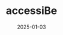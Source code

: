 ---  
layout: startup_page  
title: "accessiBe"  
id: "accessibe.com"  
permalink: "/accessibeaccessibe.com01032025/"  
website: "https://accessibe.com/"  
funding_round: "Venture Round"  
funding_amount: "$58.5M"  
investors: "K1"  
about: "accessiBe offers an AI-powered plugin designed to enhance website accessibility for users with screen readers. It claims to make websites compliant with WCAG and ADA standards, aiming to shield clients from related lawsuits. However, the company has faced criticism and legal action regarding the effectiveness and ethical marketing of its product."  
markets: "Accessibility, AI, Internet, Software, Web Design"  
hq: "Tel Aviv, Israel"  
founded_year: "2018"  
linkedin: "https://www.linkedin.com/company/accessibe"  
twitter: "https://twitter.com/accessibe"  
instagram: ""  
facebook: "https://www.facebook.com/accessibe"  
crunchbase: "https://www.crunchbase.com/organization/accessibe"  
pitchbook: "https://pitchbook.com/profiles/company/432736-30"  

date_display: "03-Jan-2025"  
date: "2025-01-03"

# SEO Optimization  
meta_title: "accessiBe - Venture Round Funding ($58.5M)"  
meta_description: "accessiBe, accessiBe offers an AI-powered plugin designed to enhance website accessibility for users with screen readers. It claims to make websites compliant wi..."  
meta_keywords: "accessiBe, Accessibility, AI, Internet, Software, Web Design, Venture Round funding"  
canonical_url: "https://startup.projectstartups.com/accessibeaccessibe.com01032025/"  
---